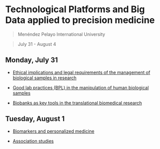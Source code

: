 # Technological Platforms and Big Data applied to precision medicine

> Menéndez Pelayo International University

> July 31 - August 4


## Monday, July 31

- [Ethical implications and legal requirements of the management of biological samples in research](01_ethical_implications.md)

- [Good lab practices (BPL) in the manipulation of human biological samples](02_good_lab_practices.md)

- [Biobanks as key tools in the translational biomedical research](03_translational_biobanks.md)

## Tuesday, August 1

- [Biomarkers and personalized medicine](04_biomarkers.md)

- [Association studies](05_association_studies.md)
